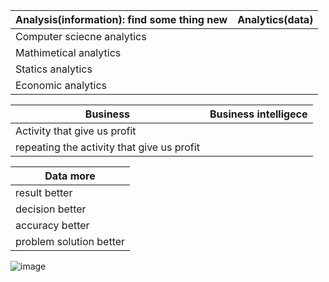 
<table>
    <thead>
      <tr>
        <th>Analysis(information): find some thing new</th>
        <th>Analytics(data)</th>
      </tr>
    </thead>
    <tbody>
        <tr>
            <td>Computer sciecne analytics</td>
        </tr>
        <tr>
            <td>Mathimetical analytics</td>
        </tr>
        <tr>
            <td>Statics analytics</td>
        </tr>
        <tr>
            <td>Economic analytics</td>
        </tr>
    </tbody>
  </table>

  <table>
    <thead>
      <tr>
        <th>Business</th>
        <th>Business intelligece</th>
      </tr>
    </thead>
    <tbody>
        <tr>
            <td>Activity that give us profit</td>
        </tr>
        <tr>
            <td>repeating the activity that give us profit</td>
        </tr>
    </tbody>
  </table>

  
  <table>
    <thead>
      <tr>
        <th>Data more</th>
      </tr>
    </thead>
    <tbody>
        <tr>
            <td>result better</td>
        </tr>
        <tr>
            <td>decision better</td>
        </tr>
         <tr>
            <td>accuracy better</td>
        </tr>
         <tr>
            <td>problem solution better</td>
        </tr>
    </tbody>
  </table>

  
  ![image](https://github.com/princit/Data_Analysis_and_Bussiness_Intelligence/assets/29123911/c5c27030-42a5-413e-8948-5646b4e0a1f9)
